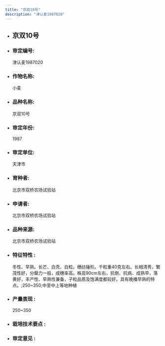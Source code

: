 ```yaml
---
title: "京双10号"
description: "津认麦1987020"
---
```

* ## 京双10号
* ###  审定编号:  
   津认麦1987020

*  ### 作物名称:  
   小麦

*   ###  品种名称: 
    京双10号

*   ### 审定年份: 
    1987

*   ### 审定单位:  
    天津市

*   ### 育种者:  
    北京市双桥农场试验站

*   ### 申请者:  
    北京市双桥农场试验站

*   ### 品种来源:  
    北京市双桥农场试验站

*   ### 特征特性 : 
    冬性、早熟。长芒、白壳、白粒。穗纺锤形。千粒重40克左右。长相清秀，繁茂性好，分蘖力一般，成穗率高。株高90cm左右，抗倒、抗病、成熟早，落黄好，丰产性、早熟性兼备，子粒品质及饱满度都较好。具有晚播早熟的特点。;250~350;中至中上等地种植

*   ### 产量表现 : 
    250~350

*   ### 栽培技术要点 : 
    

*   ### 审定意见 : 
    
